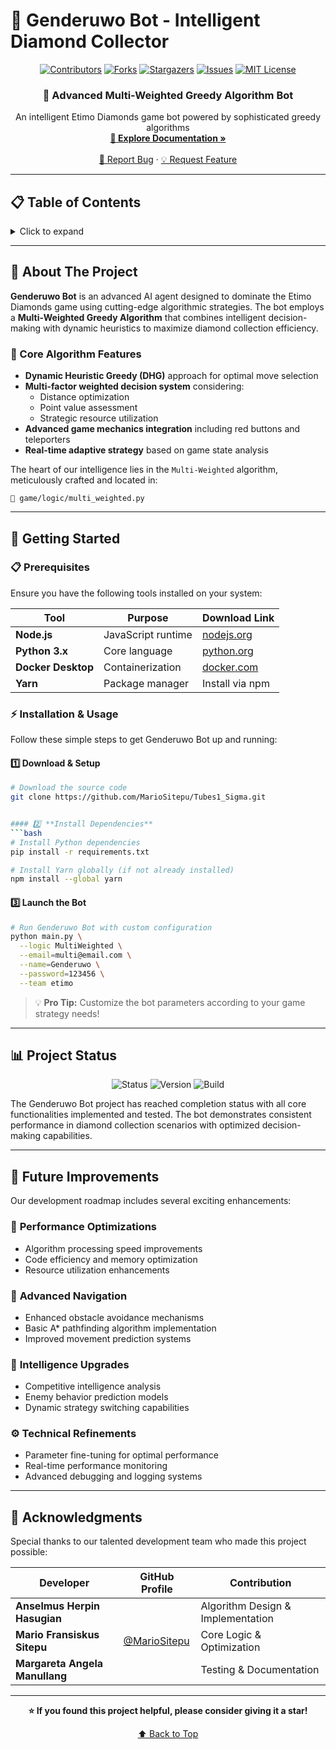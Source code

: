 # 🤖 Genderuwo Bot - Intelligent Diamond Collector

<div align="center">
  
[![Contributors][contributors-shield]][contributors-url]
[![Forks][forks-shield]][forks-url]
[![Stargazers][stars-shield]][stars-url]
[![Issues][issues-shield]][issues-url]
[![MIT License][license-shield]][license-url]

</div>

<div align="center">
  <h3>🎯 Advanced Multi-Weighted Greedy Algorithm Bot</h3>
  <p>
    An intelligent Etimo Diamonds game bot powered by sophisticated greedy algorithms
    <br />
    <a href="https://github.com/MarioSitepu/Tubes1_Sigma"><strong>📖 Explore Documentation »</strong></a>
    <br />
    <br />
    <a href="https://github.com/MarioSitepu/Tubes1_Sigma/issues">🐛 Report Bug</a>
    ·
    <a href="https://github.com/MarioSitepu/Tubes1_Sigma/issues">💡 Request Feature</a>
  </p>
</div>

---

## 📋 Table of Contents

<details>
  <summary>Click to expand</summary>
  
  1. [🎯 About The Project](#about-the-project)
  2. [🚀 Getting Started](#getting-started)
     - [📋 Prerequisites](#prerequisites)
     - [⚡ Installation & Usage](#installation--usage)
  3. [📊 Project Status](#project-status)
  4. [🔧 Future Improvements](#future-improvements)
  5. [🙏 Acknowledgments](#acknowledgments)
  
</details>

---

## 🎯 About The Project

**Genderuwo Bot** is an advanced AI agent designed to dominate the Etimo Diamonds game using cutting-edge algorithmic strategies. The bot employs a **Multi-Weighted Greedy Algorithm** that combines intelligent decision-making with dynamic heuristics to maximize diamond collection efficiency.

### 🧠 Core Algorithm Features

- **Dynamic Heuristic Greedy (DHG)** approach for optimal move selection
- **Multi-factor weighted decision system** considering:
  - Distance optimization
  - Point value assessment  
  - Strategic resource utilization
- **Advanced game mechanics integration** including red buttons and teleporters
- **Real-time adaptive strategy** based on game state analysis

The heart of our intelligence lies in the `Multi-Weighted` algorithm, meticulously crafted and located in:
```
📁 game/logic/multi_weighted.py
```

---

## 🚀 Getting Started

### 📋 Prerequisites

Ensure you have the following tools installed on your system:

| Tool | Purpose | Download Link |
|------|---------|---------------|
| **Node.js** | JavaScript runtime | [nodejs.org](https://nodejs.org/en) |
| **Python 3.x** | Core language | [python.org](https://python.org) |
| **Docker Desktop** | Containerization | [docker.com](https://www.docker.com/products/docker-desktop/) |
| **Yarn** | Package manager | Install via npm |

### ⚡ Installation & Usage

Follow these simple steps to get Genderuwo Bot up and running:

#### 1️⃣ **Download & Setup**
```bash
# Download the source code
git clone https://github.com/MarioSitepu/Tubes1_Sigma.git


#### 2️⃣ **Install Dependencies**
```bash
# Install Python dependencies
pip install -r requirements.txt

# Install Yarn globally (if not already installed)
npm install --global yarn
```

#### 3️⃣ **Launch the Bot**
```bash
# Run Genderuwo Bot with custom configuration
python main.py \
  --logic MultiWeighted \
  --email=multi@email.com \
  --name=Genderuwo \
  --password=123456 \
  --team etimo
```

> 💡 **Pro Tip:** Customize the bot parameters according to your game strategy needs!

---

## 📊 Project Status

<div align="center">
  
![Status](https://img.shields.io/badge/Status-✅%20Complete-brightgreen?style=for-the-badge)
![Version](https://img.shields.io/badge/Version-1.0.1-blue?style=for-the-badge)
![Build](https://img.shields.io/badge/Build-Stable-success?style=for-the-badge)

</div>

The Genderuwo Bot project has reached completion status with all core functionalities implemented and tested. The bot demonstrates consistent performance in diamond collection scenarios with optimized decision-making capabilities.

---

## 🔧 Future Improvements

Our development roadmap includes several exciting enhancements:

### 🎯 **Performance Optimizations**
- Algorithm processing speed improvements
- Code efficiency and memory optimization
- Resource utilization enhancements

### 🧭 **Advanced Navigation**
- Enhanced obstacle avoidance mechanisms
- Basic A* pathfinding algorithm implementation
- Improved movement prediction systems

### 🤖 **Intelligence Upgrades**
- Competitive intelligence analysis
- Enemy behavior prediction models
- Dynamic strategy switching capabilities

### ⚙️ **Technical Refinements**
- Parameter fine-tuning for optimal performance
- Real-time performance monitoring
- Advanced debugging and logging systems

---

## 🙏 Acknowledgments

Special thanks to our talented development team who made this project possible:

<div align="center">

| Developer | GitHub Profile | Contribution |
|-----------|----------------|--------------|
| **Anselmus Herpin Hasugian** |  | Algorithm Design & Implementation |
| **Mario Fransiskus Sitepu** | [@MarioSitepu](https://github.com/MarioSitepu) | Core Logic & Optimization |
| **Margareta Angela Manullang** |  | Testing & Documentation |

</div>

---

<div align="center">
  
**⭐ If you found this project helpful, please consider giving it a star!**

[⬆️ Back to Top](#-genderuwo-bot---intelligent-diamond-collector)

</div>

<!-- MARKDOWN LINKS & IMAGES -->
[contributors-shield]: https://img.shields.io/github/contributors/MarioSitepu/Tubes1_Sigma.svg?style=for-the-badge
[contributors-url]: https://github.com/MarioSitepu/Tubes1_Sigma/graphs/contributors
[forks-shield]: https://img.shields.io/github/forks/MarioSitepu/Tubes1_Sigma.svg?style=for-the-badge
[forks-url]: https://github.com/MarioSitepu/Tubes1_Sigma/network/members
[stars-shield]: https://img.shields.io/github/stars/MarioSitepu/Tubes1_Sigma.svg?style=for-the-badge
[stars-url]: https://github.com/MarioSitepu/Tubes1_Sigma/stargazers
[issues-shield]: https://img.shields.io/github/issues/MarioSitepu/Tubes1_Sigma.svg?style=for-the-badge
[issues-url]: https://github.com/MarioSitepu/Tubes1_Sigma/issues
[license-shield]: https://img.shields.io/github/license/MarioSitepu/Tubes1_Sigma.svg?style=for-the-badge
[license-url]: https://github.com/MarioSitepu/Tubes1_Sigma/blob/master/LICENSE

